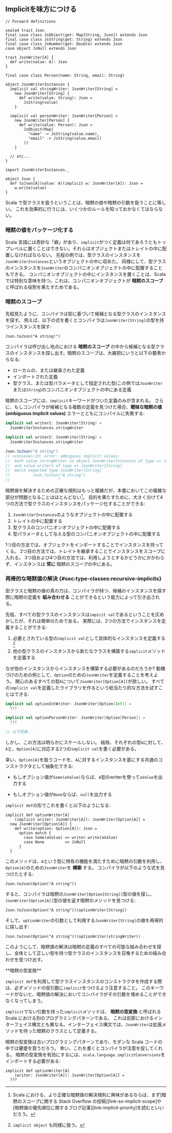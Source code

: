 ## Implicitを味方につける

```tut:book:invisible
// Forward definitions

sealed trait Json
final case class JsObject(get: Map[String, Json]) extends Json
final case class JsString(get: String) extends Json
final case class JsNumber(get: Double) extends Json
case object JsNull extends Json

trait JsonWriter[A] {
  def write(value: A): Json
}

final case class Person(name: String, email: String)

object JsonWriterInstances {
  implicit val stringWriter: JsonWriter[String] =
    new JsonWriter[String] {
      def write(value: String): Json =
        JsString(value)
    }

  implicit val personWriter: JsonWriter[Person] =
    new JsonWriter[Person] {
      def write(value: Person): Json =
        JsObject(Map(
          "name" -> JsString(value.name),
          "email" -> JsString(value.email)
        ))
    }

  // etc...
}

import JsonWriterInstances._

object Json {
  def toJson[A](value: A)(implicit w: JsonWriter[A]): Json =
    w.write(value)
}
```

Scala で型クラスを扱うということは、暗黙の値や暗黙の引数を扱うことに等しい。
これを効果的に行うには、いくつかのルールを知っておかなくてはならない。

### 暗黙の値をパッケージ化する

Scala 言語には奇妙な「癖」があり、`implicit`がつく定義は何であろうともトップレベルに置くことはできない。それらはオブジェクトまたはトレイトの中に配置しなければならない。
先程の例では、型クラスのインスタンスを`JsonWriterInstances`というオブジェクトの中に収めた。
同様にして、型クラスのインスタンスを`JsonWriter`のコンパニオンオブジェクトの中に配置することもできる。
コンパニオンオブジェクトの中にインスタンスを置くことは、Scala では特別な意味を持つ。これは、コンパニオンオブジェクトが **暗黙のスコープ** と呼ばれる役割を果たすためである。

### 暗黙のスコープ

先程見たように、コンパイラは型に基づいて候補となる型クラスのインスタンスを探す。
例えば、以下の式を書くとコンパイラは`JsonWriter[String]`の型を持つインスタンスを探す:

```tut:book:silent
Json.toJson("A string!")
```

コンパイラは呼び出し地点における **暗黙のスコープ** の中から候補となる型クラスのインスタンスを探し出す。暗黙のスコープは、大雑把にいうと以下の要素からなる:

- ローカルの、または継承された定義
- インポートされた定義
- 型クラス、または型パラメータとして指定された型(この例では`JsonWriter`または`String`)のコンパニオンオブジェクトの中にある定義

暗黙のスコープには、`implicit`キーワードがついた定義のみが含まれる。
さらに、もしコンパイラが候補となる複数の定義を見つけた場合、**曖昧な暗黙の値(ambiguous implicit values)** エラーとともにコンパイルに失敗する:

```scala
implicit val writer1: JsonWriter[String] =
  JsonWriterInstances.stringWriter

implicit val writer2: JsonWriter[String] =
  JsonWriterInstances.stringWriter

Json.toJson("A string")
// <console>:23: error: ambiguous implicit values:
//  both value stringWriter in object JsonWriterInstances of type => JsonWriter[String]
//  and value writer1 of type => JsonWriter[String]
//  match expected type JsonWriter[String]
//          Json.toJson("A string")
//                     ^
```

暗黙値を解決するための正確な規則はもっと複雑だが、本書においてこの複雑な部分が問題となることはほとんどない[^implicit-search]。
目的を果たすために、大きく分けて4つの方法で型クラスのインスタンスをパッケージ化することができる:

1. `JsonWriterInstances`のようなオブジェクトの中に配置する
2. トレイトの中に配置する
3. 型クラスのコンパニオンオブジェクトの中に配置する
4. 型パラメータとして与える型のコンパニオンオブジェクトの中に配置する

1つ目の方法では、オブジェクトをインポートすることでインスタンスを持ってくる。
2つ目の方法では、トレイトを継承することでインスタンスをスコープに入れる。
3つ目および4つ目の方法では、利用しようとするかどうかにかかわらず、インスタンスは **常に** 暗黙のスコープの中にある。

[^implicit-search]: Scala における、より正確な暗黙値の解決規則に興味があるならば、まず[暗黙のスコープに関する Stack Overflow の投稿][link-so-implicit-scope]や[暗黙値の優先順位に関するブログ記事][link-implicit-priority]を読むといいだろう。

### 再帰的な暗黙値の解決 {#sec:type-classes:recursive-implicits}

型クラスと暗黙の値の真の力は、コンパイラが持つ、候補のインスタンスを探す際に暗黙の定義を **組み合わせる** ことができるという能力によって引き出される。

先程、すべての型クラスのインスタンスは`impicit val`であるということを仄めかしたが、それは簡単のためである。
実際には、2つの方法でインスタンスを定義することができる:

1. 必要とされている型の`implicit val`として具体的なインスタンスを定義する[^implicit-objects]
2. 他の型クラスのインスタンスから新たなクラスを構築する`implicit`メソッドを定義する

[^implicit-objects]: `implicit object` も同様に扱う。

なぜ他のインスタンスからインスタンスを構築する必要があるのだろうか?
動機づけのための例として、`Option`のための`JsonWriter`を定義することを考えよう。
関心のあるすべての型`A`について`JsonWriter[Option[A]]`が欲しい。
すべての`implicit val`を定義したライブラリを作るという総当たり的な方法を試すことはできる:

```scala
implicit val optionIntWriter: JsonWriter[Option[Int]] =
  ???

implicit val optionPersonWriter: JsonWriter[Option[Person]] =
  ???

// 以下同様...
```

しかし、この方法は明らかにスケールしない。
結局、それぞれの型`A`に対して、`A`と、`Option[A]`に対応する2つの`implicit val`を書く必要がある。

幸い、`Option[A]`を扱うコードを、`A`に対するインスタンスを基にする共通のコンストラクタとして抽象化できる:

- もしオプション値が`Some(aValue)`ならば、`A`型のwriterを使って`aValue`を出力する

- もしオプション値が`None`ならば、`null`を出力する

`implicit def`の形でこれを書くと以下のようになる:

```tut:book:silent
implicit def optionWriter[A]
    (implicit writer: JsonWriter[A]): JsonWriter[Option[A]] =
  new JsonWriter[Option[A]] {
    def write(option: Option[A]): Json =
      option match {
        case Some(aValue) => writer.write(aValue)
        case None         => JsNull
      }
  }
```

このメソッドは、`A`という型に特有の機能を満たすために暗黙の引数を利用し、`Option[A]`のための`JsonWriter`を **構築** する。
コンパイラが以下のような式を見つけたとする:

```tut:book:silent
Json.toJson(Option("A string"))
```

すると、コンパイラは暗黙の`JsonWriter[Option[String]]`型の値を探し、`JsonWriter[Option[A]]`型の値を返す暗黙のメソッドを見つける:

```tut:book:silent
Json.toJson(Option("A string"))(optionWriter[String])
```

そして、`optionWriter`の引数として利用する`JsonWriter[String]`の値を再帰的に探し出す:

```tut:book:silent
Json.toJson(Option("A string"))(optionWriter(stringWriter))
```

このようにして、暗黙値の解決は暗黙の定義のすべての可能な組み合わせを探し、全体として正しい型を持つ型クラスのインスタンスを召喚するための組み合わせを見つけ出す。

<div class="callout callout-warning">
**暗黙の型変換**

`implicit def`を利用して型クラスインスタンスのコンストラクタを作成する際は、必ずメソッドの仮引数に`implicit`をつけるよう注意すること。
このキーワードがないと、暗黙値の解決においてコンパイラがその引数を埋めることができなくなってしまう。

`implicit`でない引数を持った`implicit`メソッドは、 **暗黙の型変換** と呼ばれる Scala における別のプログラミングパターンである。
これは前節におけるインターフェイス構文とも異なる。インターフェイス構文では、`JsonWriter`は拡張メソッドを持った暗黙のクラスとして定義する。

暗黙の型変換は古いプログラミングパターンであり、モダンな Scala コードの中では顰蹙を買うだろう。
幸い、これを書くとコンパイラが注意を促してくれる。
暗黙の型変換を有効にするには、`scala.language.implicitConversions`をインポートする必要がある:

```tut:book:fail
implicit def optionWriter[A]
    (writer: JsonWriter[A]): JsonWriter[Option[A]] =
  ???
```
</div>
